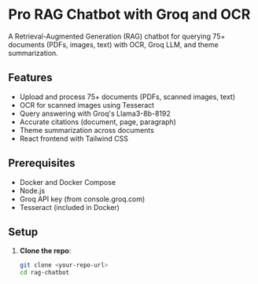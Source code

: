 # Pro RAG Chatbot with Groq and OCR

A Retrieval-Augmented Generation (RAG) chatbot for querying 75+ documents (PDFs, images, text) with OCR, Groq LLM, and theme summarization.

## Features
- Upload and process 75+ documents (PDFs, scanned images, text)
- OCR for scanned images using Tesseract
- Query answering with Groq's Llama3-8b-8192
- Accurate citations (document, page, paragraph)
- Theme summarization across documents
- React frontend with Tailwind CSS

## Prerequisites
- Docker and Docker Compose
- Node.js
- Groq API key (from console.groq.com)
- Tesseract (included in Docker)

## Setup
1. **Clone the repo**:
   ```bash
   git clone <your-repo-url>
   cd rag-chatbot